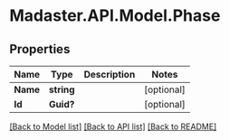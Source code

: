 # Madaster.API.Model.Phase
## Properties

Name | Type | Description | Notes
------------ | ------------- | ------------- | -------------
**Name** | **string** |  | [optional] 
**Id** | **Guid?** |  | [optional] 

[[Back to Model list]](../README.md#documentation-for-models) [[Back to API list]](../README.md#documentation-for-api-endpoints) [[Back to README]](../README.md)


